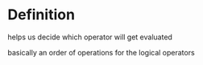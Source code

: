 # Definition
helps us decide which operator will get evaluated

basically an order of operations for the logical operators


